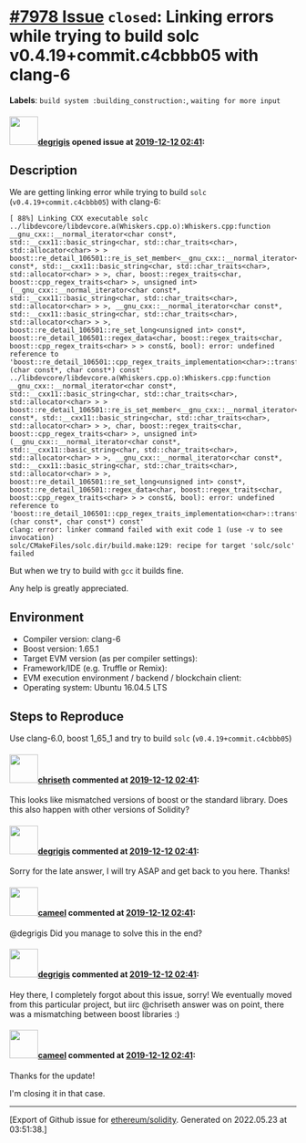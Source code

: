 # [\#7978 Issue](https://github.com/ethereum/solidity/issues/7978) `closed`: Linking errors while trying to build solc v0.4.19+commit.c4cbbb05 with clang-6
**Labels**: `build system :building_construction:`, `waiting for more input`


#### <img src="https://avatars.githubusercontent.com/u/4940271?u=ef71f17a83aaef42d35bffd5ecd70ade9f05f985&v=4" width="50">[degrigis](https://github.com/degrigis) opened issue at [2019-12-12 02:41](https://github.com/ethereum/solidity/issues/7978):

<!--## Prerequisites

- First, many thanks for taking part in the community. We really appreciate that.
- We realize there is a lot of information requested here. We ask only that you do your best to provide as much information as possible so we can better help you.
- Support questions are better asked in one of the following locations:
	- [Solidity chat](https://gitter.im/ethereum/solidity)
	- [Stack Overflow](https://ethereum.stackexchange.com/)
- Ensure the issue isn't already reported.
- The issue should be reproducible with the latest solidity version; however, this isn't a hard requirement and being reproducible with an older version is sufficient.
-->

## Description

We are getting linking error while trying to build `solc` (`v0.4.19+commit.c4cbbb05`) with clang-6:
```
[ 88%] Linking CXX executable solc
../libdevcore/libdevcore.a(Whiskers.cpp.o):Whiskers.cpp:function __gnu_cxx::__normal_iterator<char const*, std::__cxx11::basic_string<char, std::char_traits<char>, std::allocator<char> > > boost::re_detail_106501::re_is_set_member<__gnu_cxx::__normal_iterator<char const*, std::__cxx11::basic_string<char, std::char_traits<char>, std::allocator<char> > >, char, boost::regex_traits<char, boost::cpp_regex_traits<char> >, unsigned int>(__gnu_cxx::__normal_iterator<char const*, std::__cxx11::basic_string<char, std::char_traits<char>, std::allocator<char> > >, __gnu_cxx::__normal_iterator<char const*, std::__cxx11::basic_string<char, std::char_traits<char>, std::allocator<char> > >, boost::re_detail_106501::re_set_long<unsigned int> const*, boost::re_detail_106501::regex_data<char, boost::regex_traits<char, boost::cpp_regex_traits<char> > > const&, bool): error: undefined reference to 'boost::re_detail_106501::cpp_regex_traits_implementation<char>::transform[abi:cxx11](char const*, char const*) const'
../libdevcore/libdevcore.a(Whiskers.cpp.o):Whiskers.cpp:function __gnu_cxx::__normal_iterator<char const*, std::__cxx11::basic_string<char, std::char_traits<char>, std::allocator<char> > > boost::re_detail_106501::re_is_set_member<__gnu_cxx::__normal_iterator<char const*, std::__cxx11::basic_string<char, std::char_traits<char>, std::allocator<char> > >, char, boost::regex_traits<char, boost::cpp_regex_traits<char> >, unsigned int>(__gnu_cxx::__normal_iterator<char const*, std::__cxx11::basic_string<char, std::char_traits<char>, std::allocator<char> > >, __gnu_cxx::__normal_iterator<char const*, std::__cxx11::basic_string<char, std::char_traits<char>, std::allocator<char> > >, boost::re_detail_106501::re_set_long<unsigned int> const*, boost::re_detail_106501::regex_data<char, boost::regex_traits<char, boost::cpp_regex_traits<char> > > const&, bool): error: undefined reference to 'boost::re_detail_106501::cpp_regex_traits_implementation<char>::transform_primary[abi:cxx11](char const*, char const*) const'
clang: error: linker command failed with exit code 1 (use -v to see invocation)
solc/CMakeFiles/solc.dir/build.make:129: recipe for target 'solc/solc' failed
```

But when we try to build with `gcc` it builds fine.

Any help is greatly appreciated.

## Environment

- Compiler version: clang-6
- Boost version: 1.65.1
- Target EVM version (as per compiler settings):
- Framework/IDE (e.g. Truffle or Remix):
- EVM execution environment / backend / blockchain client:
- Operating system: Ubuntu 16.04.5 LTS

## Steps to Reproduce

Use clang-6.0, boost 1_65_1 and try to build `solc` (`v0.4.19+commit.c4cbbb05`)

<!--
Please provide a *minimal* source code example to trigger the bug you have found.
Please also mention any command line flags that are necessary for triggering the bug.
Provide as much information as necessary to reproduce the bug.

```solidity
// Some *minimal* Solidity source code to reproduce the bug.
// ...
```
-->


#### <img src="https://avatars.githubusercontent.com/u/9073706?v=4" width="50">[chriseth](https://github.com/chriseth) commented at [2019-12-12 02:41](https://github.com/ethereum/solidity/issues/7978#issuecomment-565028441):

This looks like mismatched versions of boost or the standard library. Does this also happen with other versions of Solidity?

#### <img src="https://avatars.githubusercontent.com/u/4940271?u=ef71f17a83aaef42d35bffd5ecd70ade9f05f985&v=4" width="50">[degrigis](https://github.com/degrigis) commented at [2019-12-12 02:41](https://github.com/ethereum/solidity/issues/7978#issuecomment-567197605):

Sorry for the late answer, I will try ASAP and get back to you here. 
Thanks!

#### <img src="https://avatars.githubusercontent.com/u/137030?v=4" width="50">[cameel](https://github.com/cameel) commented at [2019-12-12 02:41](https://github.com/ethereum/solidity/issues/7978#issuecomment-766768988):

@degrigis Did you manage to solve this in the end?

#### <img src="https://avatars.githubusercontent.com/u/4940271?u=ef71f17a83aaef42d35bffd5ecd70ade9f05f985&v=4" width="50">[degrigis](https://github.com/degrigis) commented at [2019-12-12 02:41](https://github.com/ethereum/solidity/issues/7978#issuecomment-770308019):

Hey there, I completely forgot about this issue, sorry!
We eventually moved from this particular project, but iirc @chriseth answer was on point, there was a mismatching between boost libraries :)

#### <img src="https://avatars.githubusercontent.com/u/137030?v=4" width="50">[cameel](https://github.com/cameel) commented at [2019-12-12 02:41](https://github.com/ethereum/solidity/issues/7978#issuecomment-770360482):

Thanks for the update!

I'm closing it in that case.


-------------------------------------------------------------------------------



[Export of Github issue for [ethereum/solidity](https://github.com/ethereum/solidity). Generated on 2022.05.23 at 03:51:38.]
